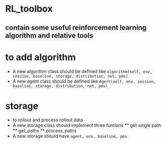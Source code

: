 # RL_toolbox
## contain some useful reinforcement learning algorithm and relative tools

# to add algorithm
* A new algorithm class should be defined like `algorithm(self, env, session, baseline, storage, distribution, net, pms)`
* A new agent class should be defined like `Agent(self, env, session, baseline, storage, distribution, net, pms)`

# storage
* to rollout and process rollout data
* A new storage class should implement three funtions 
** get single path
** get_paths
** process_paths
* A new storage should have `agent, env, baseline, pms`
